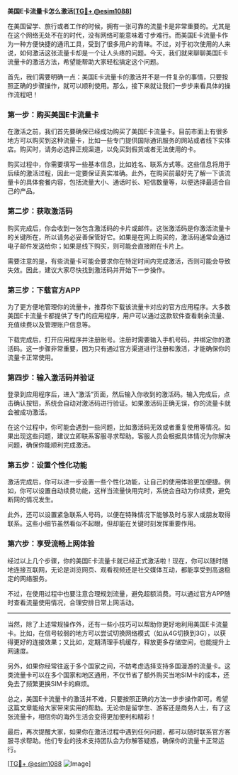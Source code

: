 **美国E卡流量卡怎么激活[[TG💪+ @esim1088](https://t.me/s/esim1088)]**

在美国留学、旅行或者工作的时候，拥有一张可靠的流量卡是非常重要的。尤其是在这个网络无处不在的时代，没有网络可能意味着寸步难行。而美国E卡流量卡作为一种方便快捷的通讯工具，受到了很多用户的青睐。不过，对于初次使用的人来说，如何激活这张流量卡却是一个让人头疼的问题。今天，我们就来聊聊美国E卡流量卡的激活方法，希望能帮助大家轻松搞定这个问题。

首先，我们需要明确一点：美国E卡流量卡的激活并不是一件复杂的事情，只要按照正确的步骤操作，就可以顺利使用。那么，接下来就让我们一步步来看具体的操作流程吧！

### **第一步：购买美国E卡流量卡**

在激活之前，我们首先要确保已经成功购买了美国E卡流量卡。目前市面上有很多地方可以购买到这种流量卡，比如一些专门提供国际通讯服务的网站或者线下实体店。购买时，请务必选择正规渠道，以免买到假货或者无法使用的卡。

购买过程中，你需要填写一些基本信息，比如姓名、联系方式等。这些信息将用于后续的激活过程，因此一定要保证真实准确。此外，在购买前最好先了解一下该流量卡的具体套餐内容，包括流量大小、通话时长、短信数量等，以便选择最适合自己的产品。

### **第二步：获取激活码**

购买完成后，你会收到一张包含激活码的卡片或邮件。这张激活码是你激活流量卡的关键所在，所以请务必妥善保管好它。如果是在网上购买的，激活码通常会通过电子邮件发送给你；如果是线下购买，则可能会直接附在卡片上。

需要注意的是，有些流量卡可能会要求你在特定时间内完成激活，否则可能会导致失效。因此，建议大家尽快找到激活码并开始下一步操作。

### **第三步：下载官方APP**

为了更方便地管理你的流量卡，推荐你下载该流量卡对应的官方应用程序。大多数美国E卡流量卡都提供了专门的应用程序，用户可以通过这款软件查看剩余流量、充值续费以及管理账户信息等。

下载完成后，打开应用程序并注册账号。注册时需要输入手机号码，并绑定你的激活码。这一步骤非常重要，因为只有通过官方渠道进行注册和激活，才能确保你的流量卡正常使用。

### **第四步：输入激活码并验证**

登录到应用程序后，进入“激活”页面，然后输入你收到的激活码。输入完成后，点击确认按钮，系统会自动对激活码进行验证。如果激活码正确无误，你的流量卡就会被成功激活。

在这个过程中，你可能会遇到一些问题，比如激活码无效或者重复使用等情况。如果出现这些问题，建议立即联系客服寻求帮助。客服人员会根据具体情况为你解决问题，确保你能顺利完成激活。

### **第五步：设置个性化功能**

激活完成后，你可以进一步设置一些个性化功能，让自己的使用体验更加便捷。例如，你可以设置自动续费功能，这样当流量快用完时，系统会自动为你续费，避免断网的情况发生。

此外，还可以设置紧急联系人号码，以便在特殊情况下能够及时与家人或朋友取得联系。这些小细节虽然看似不起眼，但却能在关键时刻发挥重要作用。

### **第六步：享受流畅上网体验**

经过以上几个步骤，你的美国E卡流量卡就已经正式激活啦！现在，你可以随时随地连接互联网，无论是浏览网页、观看视频还是社交媒体互动，都能享受到高速稳定的网络服务。

不过，在使用过程中也要注意合理规划流量，避免超额消费。可以通过官方APP随时查看流量使用情况，合理安排日常上网活动。

---

当然，除了上述常规操作外，还有一些小技巧可以帮助你更好地利用美国E卡流量卡。比如，在信号较弱的地方可以尝试切换网络模式（如从4G切换到3G），以获得更好的连接效果；又比如，定期清理手机缓存，释放更多存储空间，也能提升上网速度。

另外，如果你经常往返于多个国家之间，不妨考虑选择支持多国漫游的流量卡。这类流量卡可以在多个国家和地区通用，不仅节省了额外购买当地SIM卡的成本，还免去了频繁更换SIM卡的麻烦。

总之，美国E卡流量卡的激活并不难，只要按照正确的方法一步步操作即可。希望这篇文章能给大家带来实用的帮助。无论你是留学生、游客还是商务人士，有了这张流量卡，相信你的海外生活会变得更加便利和精彩！

最后，再次提醒大家，如果你在激活过程中遇到任何问题，都可以随时联系官方客服寻求帮助。他们专业的技术支持团队会为你解答疑惑，确保你的流量卡正常运行。

[[TG💪+ @esim1088](https://t.me/s/esim1088) ![Image](https://i.postimg.cc/4NQfJmqS/Snipaste-2025-05-13-00-14-12.png)]